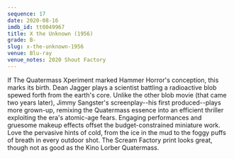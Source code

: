 ```yaml
---
sequence: 17
date: 2020-08-16
imdb_id: tt0049967
title: X the Unknown (1956)
grade: B-
slug: x-the-unknown-1956
venue: Blu-ray
venue_notes: 2020 Shout Factory
---
```


If <span data-imdb-id="tt0049646">The Quatermass Xperiment</a> marked Hammer Horror's conception, this marks its birth. Dean Jagger plays a scientist battling a radioactive blob spewed forth from the earth's core. Unlike <span data-imdb-id="tt0051418">the other blob movie</span> (that came two years later), Jimmy Sangster's screenplay--his first produced--plays more grown-up, remixing the Quatermass essence into an efficient thriller exploiting the era's atomic-age fears. Engaging performances and gruesome makeup effects offset the budget-constrained miniature work. Love the pervasive hints of cold, from the ice in the mud to the foggy puffs of breath in every outdoor shot. The Scream Factory print looks great, though not as good as the Kino Lorber Quatermass.
